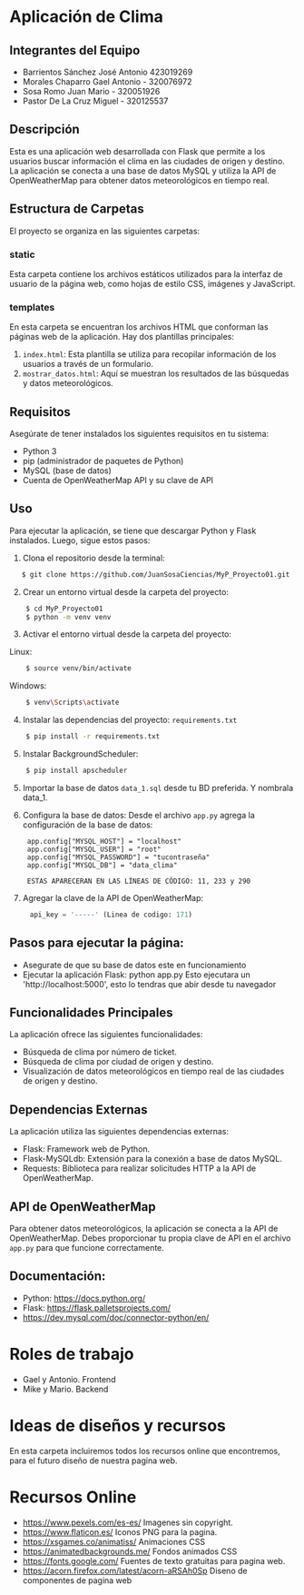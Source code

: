 # Aplicación de Clima

## Integrantes del Equipo
* Barrientos Sánchez José Antonio 423019269
* Morales Chaparro Gael Antonio - 320076972
* Sosa Romo Juan Mario - 320051926
* Pastor De La Cruz Miguel - 320125537

## Descripción
Esta es una aplicación web desarrollada con Flask que permite a los usuarios buscar información el clima en las ciudades de origen y destino. La aplicación se conecta a una base de datos MySQL y utiliza la API de OpenWeatherMap para obtener datos meteorológicos en tiempo real.

## Estructura de Carpetas
El proyecto se organiza en las siguientes carpetas:

### static
Esta carpeta contiene los archivos estáticos utilizados para la interfaz de usuario de la página web, como hojas de estilo CSS, imágenes y JavaScript.

### templates
En esta carpeta se encuentran los archivos HTML que conforman las páginas web de la aplicación. Hay dos plantillas principales:

1. `index.html`: Esta plantilla se utiliza para recopilar información de los usuarios a través de un formulario.
2. `mostrar_datos.html`: Aquí se muestran los resultados de las búsquedas y datos meteorológicos.

## Requisitos

Asegúrate de tener instalados los siguientes requisitos en tu sistema:

- Python 3
- pip (administrador de paquetes de Python)
- MySQL (base de datos)
- Cuenta de OpenWeatherMap API y su clave de API

## Uso
Para ejecutar la aplicación, se tiene que descargar Python y Flask instalados. Luego, sigue estos pasos:

1. Clona el repositorio desde la terminal:

```bash
   $ git clone https://github.com/JuanSosaCiencias/MyP_Proyecto01.git
```

2. Crear un entorno virtual desde la carpeta del proyecto:

```bash
    $ cd MyP_Proyecto01
    $ python -m venv venv
```
3. Activar el entorno virtual desde la carpeta del proyecto:

Linux:
```bash
    $ source venv/bin/activate 
```

Windows:
```bash
    $ venv\Scripts\activate 
```


4. Instalar las dependencias del proyecto: `requirements.txt`

```bash
    $ pip install -r requirements.txt
```

5. Instalar BackgroundScheduler:

```bash
    $ pip install apscheduler
```

5. Importar la base de datos `data_1.sql` desde tu BD preferida. Y nombrala data_1.

6. Configura la base de datos: 
    Desde el archivo `app.py` agrega la configuración de la base de datos:

        app.config["MYSQL_HOST"] = "localhost"
        app.config["MYSQL_USER"] = "root"
        app.config["MYSQL_PASSWORD"] = "tucontraseña"
        app.config["MYSQL_DB"] = "data_clima"

        ESTAS APARECERAN EN LAS LÍNEAS DE CÓDIGO: 11, 233 y 290  

7. Agregar la clave de la API de OpenWeatherMap:

``` python
     api_key = '-----' (Linea de codigo: 171)
```


## Pasos para ejecutar la página:
- Asegurate de que su base de datos este en funcionamiento
- Ejecutar la aplicación Flask:
    python app.py
Esto ejecutara un 'http://localhost:5000', esto lo tendras que abir desde tu navegador


## Funcionalidades Principales
La aplicación ofrece las siguientes funcionalidades:

- Búsqueda de clima por número de ticket.
- Búsqueda de clima por ciudad de origen y destino.
- Visualización de datos meteorológicos en tiempo real de las ciudades de origen y destino.

## Dependencias Externas
La aplicación utiliza las siguientes dependencias externas:

- Flask: Framework web de Python.
- Flask-MySQLdb: Extensión para la conexión a base de datos MySQL.
- Requests: Biblioteca para realizar solicitudes HTTP a la API de OpenWeatherMap.

## API de OpenWeatherMap
Para obtener datos meteorológicos, la aplicación se conecta a la API de OpenWeatherMap. Debes proporcionar tu propia clave de API en el archivo `app.py` para que funcione correctamente.

## Documentación: 

- Python: https://docs.python.org/
- Flask: https://flask.palletsprojects.com/ 
- https://dev.mysql.com/doc/connector-python/en/




# Roles de trabajo

* Gael y Antonio. Frontend 
* Mike y Mario. Backend

# Ideas de diseños y recursos 
En esta carpeta incluiremos todos los recursos online que encontremos, para el futuro diseño de
nuestra pagina web.

# Recursos Online
* https://www.pexels.com/es-es/  Imagenes sin copyright.
* https://www.flaticon.es/ Iconos PNG para la pagina.
* https://xsgames.co/animatiss/ Animaciones CSS 
* https://animatedbackgrounds.me/ Fondos animados CSS  
* https://fonts.google.com/   Fuentes de texto gratuitas para pagina web.
* https://acorn.firefox.com/latest/acorn-aRSAh0Sp Diseno de componentes de pagina web
